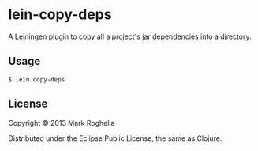 # lein-copy-deps

A Leiningen plugin to copy all a project's jar dependencies into a directory.

## Usage

    $ lein copy-deps

## License

Copyright © 2013 Mark Roghelia

Distributed under the Eclipse Public License, the same as Clojure.

